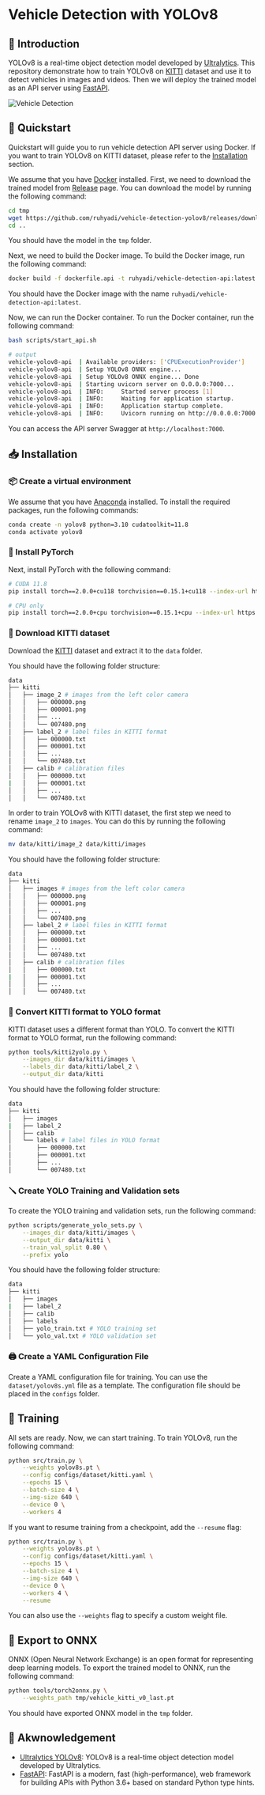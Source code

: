 # Vehicle Detection with YOLOv8

## 🏁 Introduction
YOLOv8 is a real-time object detection model developed by [Ultralytics](https://github.com/ultralytics/ultralytics). This repository demonstrate how to train YOLOv8 on [KITTI](https://www.kaggle.com/datasets/didiruh/capstone-kitti-training) dataset and use it to detect vehicles in images and videos. Then we will deploy the trained model as an API server using [FastAPI](https://fastapi.tiangolo.com/).

![Vehicle Detection](assets/000049_processed.jpeg)

## 👀 Quickstart
Quickstart will guide you to run vehicle detection API server using Docker. If you want to train YOLOv8 on KITTI dataset, please refer to the [Installation](#installation) section.

We assume that you have [Docker](https://www.docker.com/) installed. First, we need to download the trained model from [Release](https://github.com/ruhyadi/vehicle-detection-yolov8/releases/tag/v0.0) page. You can download the model by running the following command:
```bash
cd tmp
wget https://github.com/ruhyadi/vehicle-detection-yolov8/releases/download/v0.0/vehicle_kitti_v0_last.pt
cd ..
```
You should have the model in the `tmp` folder.

Next, we need to build the Docker image. To build the Docker image, run the following command:
```bash
docker build -f dockerfile.api -t ruhyadi/vehicle-detection-api:latest .
```
You should have the Docker image with the name `ruhyadi/vehicle-detection-api:latest`.

Now, we can run the Docker container. To run the Docker container, run the following command:
```bash
bash scripts/start_api.sh

# output
vehicle-yolov8-api  | Available providers: ['CPUExecutionProvider']
vehicle-yolov8-api  | Setup YOLOv8 ONNX engine...
vehicle-yolov8-api  | Setup YOLOv8 ONNX engine... Done
vehicle-yolov8-api  | Starting uvicorn server on 0.0.0.0:7000...
vehicle-yolov8-api  | INFO:     Started server process [1]
vehicle-yolov8-api  | INFO:     Waiting for application startup.
vehicle-yolov8-api  | INFO:     Application startup complete.
vehicle-yolov8-api  | INFO:     Uvicorn running on http://0.0.0.0:7000 (Press CTRL+C to quit)
```
You can access the API server Swagger at `http://localhost:7000`.

## 📥 Installation
### 📦 Create a virtual environment
We assume that you have [Anaconda](https://www.anaconda.com/) installed. To install the required packages, run the following commands:
```bash
conda create -n yolov8 python=3.10 cudatoolkit=11.8
conda activate yolov8
```

### 🐍 Install PyTorch
Next, install PyTorch with the following command:
```bash
# CUDA 11.8
pip install torch==2.0.0+cu118 torchvision==0.15.1+cu118 --index-url https://download.pytorch.org/whl/cu118

# CPU only
pip install torch==2.0.0+cpu torchvision==0.15.1+cpu --index-url https://download.pytorch.org/whl/cpu
```

### 🚓 Download KITTI dataset
Download the [KITTI](https://www.kaggle.com/datasets/didiruh/capstone-kitti-training) dataset and extract it to the `data` folder.

You should have the following folder structure:
```bash
data
├── kitti
│   ├── image_2 # images from the left color camera
│   │   ├── 000000.png
│   │   ├── 000001.png
│   │   ├── ...
│   │   └── 007480.png
│   ├── label_2 # label files in KITTI format
│   │   ├── 000000.txt
│   │   ├── 000001.txt
│   │   ├── ...
│   │   └── 007480.txt
│   ├── calib # calibration files
│   │   ├── 000000.txt
|   │   ├── 000001.txt
│   │   ├── ...
│   │   └── 007480.txt
```

In order to train YOLOv8 with KITTI dataset, the first step we need to rename `image_2` to `images`. You can do this by running the following command:
```bash
mv data/kitti/image_2 data/kitti/images
```
You should have the following folder structure:
```bash
data
├── kitti
│   ├── images # images from the left color camera
│   │   ├── 000000.png
│   │   ├── 000001.png
│   │   ├── ...
│   │   └── 007480.png
│   ├── label_2 # label files in KITTI format
│   │   ├── 000000.txt
│   │   ├── 000001.txt
│   │   ├── ...
│   │   └── 007480.txt
│   ├── calib # calibration files
│   │   ├── 000000.txt
|   │   ├── 000001.txt
│   │   ├── ...
│   │   └── 007480.txt
```

### 🔧 Convert KITTI format to YOLO format
KITTI dataset uses a different format than YOLO. To convert the KITTI format to YOLO format, run the following command:
```bash
python tools/kitti2yolo.py \
    --images_dir data/kitti/images \
    --labels_dir data/kitti/label_2 \
    --output_dir data/kitti
```
You should have the following folder structure:
```bash
data
├── kitti
│   ├── images
|   ├── label_2
│   ├── calib
│   └── labels # label files in YOLO format
│       ├── 000000.txt
│       ├── 000001.txt
│       ├── ...
│       └── 007480.txt
```

### 🪛 Create YOLO Training and Validation sets
To create the YOLO training and validation sets, run the following command:
```bash
python scripts/generate_yolo_sets.py \
    --images_dir data/kitti/images \
    --output_dir data/kitti \
    --train_val_split 0.80 \
    --prefix yolo
```
You should have the following folder structure:
```bash
data
├── kitti
│   ├── images
|   ├── label_2
│   ├── calib
│   ├── labels
│   ├── yolo_train.txt # YOLO training set
│   └── yolo_val.txt # YOLO validation set
```

### 🖨️ Create a YAML Configuration File
Create a YAML configuration file for training. You can use the `dataset/yolov8s.yml` file as a template. The configuration file should be placed in the `configs` folder.

## 🥋 Training
All sets are ready. Now, we can start training. To train YOLOv8, run the following command:
```bash
python src/train.py \
    --weights yolov8s.pt \
    --config configs/dataset/kitti.yaml \
    --epochs 15 \
    --batch-size 4 \
    --img-size 640 \
    --device 0 \
    --workers 4
```
If you want to resume training from a checkpoint, add the `--resume` flag:
```bash
python src/train.py \
    --weights yolov8s.pt \
    --config configs/dataset/kitti.yaml \
    --epochs 15 \
    --batch-size 4 \
    --img-size 640 \
    --device 0 \
    --workers 4 \
    --resume
```
You can also use the `--weights` flag to specify a custom weight file.

## 🔋 Export to ONNX
ONNX (Open Neural Network Exchange) is an open format for representing deep learning models. To export the trained model to ONNX, run the following command:
```bash
python tools/torch2onnx.py \
    --weights_path tmp/vehicle_kitti_v0_last.pt
```
You should have exported ONNX model in the `tmp` folder.

## 💌 Akwnowledgement
- [Ultralytics YOLOv8](https://github.com/ultralytics/ultralytics): YOLOv8 is a real-time object detection model developed by Ultralytics.
- [FastAPI](https://fastapi.tiangolo.com/): FastAPI is a modern, fast (high-performance), web framework for building APIs with Python 3.6+ based on standard Python type hints.